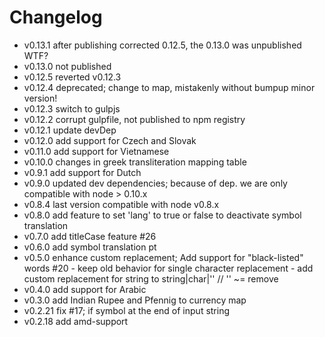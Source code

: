 Changelog
=========

- v0.13.1 after publishing corrected 0.12.5, the 0.13.0 was unpublished WTF?
- v0.13.0 not published
- v0.12.5 reverted v0.12.3
- v0.12.4 deprecated; change to map, mistakenly without bumpup minor version!
- v0.12.3 switch to gulpjs
- v0.12.2 corrupt gulpfile, not published to npm registry
- v0.12.1 update devDep
- v0.12.0 add support for Czech and Slovak
- v0.11.0 add support for Vietnamese
- v0.10.0 changes in greek transliteration mapping table
- v0.9.1 add support for Dutch
- v0.9.0 updated dev dependencies; because of dep. we are only compatible with node > 0.10.x
- v0.8.4 last version compatible with node v0.8.x
- v0.8.0 add feature to set 'lang' to true or false to deactivate symbol translation
- v0.7.0 add titleCase feature #26
- v0.6.0 add symbol translation pt
- v0.5.0 enhance custom replacement; Add support for "black-listed" words #20 - keep old behavior for single character replacement - add custom replacement for string to string|char|'' // '' ~= remove
- v0.4.0 add support for Arabic
- v0.3.0 add Indian Rupee and Pfennig to currency map
- v0.2.21 fix #17; if symbol at the end of input string
- v0.2.18 add amd-support
